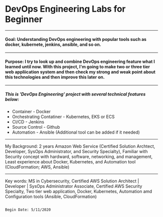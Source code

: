 # DevOps Engineering Labs for Beginner
---

#### Goal: Understanding DevOps engineering with popular tools such as docker, kubernete, jenkins, ansible, and so on.
---

#### Purpose: I try to look up and combine DevOps engineering feature what I learned until now. With this project, I'm going to make two or three tier web appliication system and then check my strong and weak point about this technologies and then improve this later on. 
---

##### This is 'DevOps Engineering' project with several technical features below:
- Container - Docker
- Orchestrating Contatiner - Kubernetes, EKS or ECS
- CI/CD - Jenkins
- Source Control - Github
- Automation - Ansible
(Additional tool can be added if it needed)
---


My Background: 2 years Amazon Web Service (Certified Solution Archtect, Developer, SysOps Administrator, and Security Specialty), Familiar with Security concept with hardward, software, networking, and management, Least experience about Docker, Kubernetes, and Automation tool (CloudFormation; AWS, Ansible)

---


Key words: MS in Cybersecurity, Certified AWS Solution Architect | Developer | SysOps Administrator Associate, Certified AWS Security Specialty, Two tier web application, Docker, Kubernetes, Automation amd Configuration tools (Ansible, CloudFormation)





                                                                                                         Begin Date: 5/11/2020



